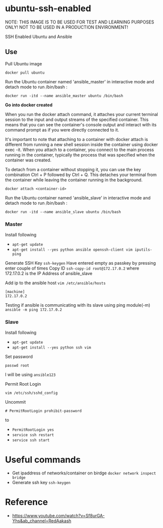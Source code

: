 # ubuntu-ssh-enabled

NOTE: THIS IMAGE IS TO BE USED FOR TEST AND LEARNING PURPOSES ONLY! NOT TO BE USED IN A PRODUCTION ENVIRONMENT!

SSH Enabled Ubuntu and Ansible

## Use
Pull Ubuntu image

```
docker pull ubuntu
```

Run the Ubuntu container named 'ansible_master' in interactive mode and detach mode to run /bin/bash :

```
docker run -itd --name ansible_master ubuntu /bin/bash
```

**Go into docker created**

When you run the docker attach command, it attaches your current terminal session to the input and output streams of the specified container. This means that you can see the container's console output and interact with its command prompt as if you were directly connected to it.

It's important to note that attaching to a container with docker attach is different from running a new shell session inside the container using docker exec -it. When you attach to a container, you connect to the main process running in the container, typically the process that was specified when the container was created.

To detach from a container without stopping it, you can use the key combination Ctrl + P followed by Ctrl + Q. This detaches your terminal from the container while leaving the container running in the background.

```
docker attach <container-id>
```

Run the Ubuntu container named 'ansible_slave' in interactive mode and detach mode to run /bin/bash :

```
docker run -itd --name ansible_slave ubuntu /bin/bash
```

### Master

Install following
- ```apt-get update```
- ```apt-get install --yes python ansible openssh-client vim iputils-ping```

Generate SSH Key
```ssh-keygen```
Have entered empty as passkey by pressing enter couple of times
Copy ID
```ssh-copy-id root@172.17.0.2```
where 172.17.0.2 is the IP Address of ansible_slave

Add ip to the ansible host
```vim /etc/ansible/hosts```

    [machine]
    172.17.0.2

Testing if ansible is communicating with its slave using ping module(-m)
 ```ansible -m ping 172.17.0.2```

### Slave 

Install following

- ```apt-get update```
- ```apt-get install --yes python ssh vim ```

Set password

```
passwd root
```

I will be using `ansible123`

Permit Root Login

```
vim /etc/ssh/sshd_config
```

Uncommit 

```
# PermitRootLogin prohibit-password
```

to
- ```PermitRootLogin yes```
- ```service ssh restart```
- ```service ssh start```

# Useful commands
- Get ipaddress of networks/container on birdge
    ```docker network inspect bridge```
- Generate ssh key
    ```ssh-keygen```



# Reference
- https://www.youtube.com/watch?v=Sf8urGA-Yhs&ab_channel=RedAakash




